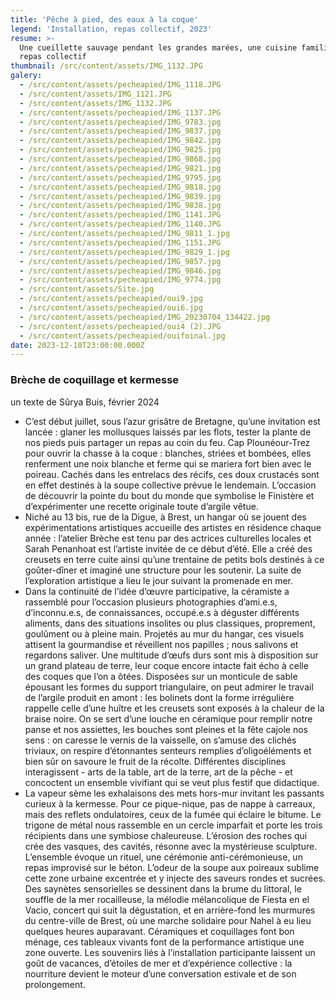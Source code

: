 ```yaml
---
title: 'Pêche à pied, des eaux à la coque'
legend: 'Installation, repas collectif, 2023'
resume: >-
  Une cueillette sauvage pendant les grandes marées, une cuisine familiale et un
  repas collectif
thumbnail: /src/content/assets/IMG_1132.JPG
galery:
  - /src/content/assets/pecheapied/IMG_1118.JPG
  - /src/content/assets/IMG_1121.JPG
  - /src/content/assets/IMG_1132.JPG
  - /src/content/assets/pecheapied/IMG_1137.JPG
  - /src/content/assets/pecheapied/IMG_9783.jpg
  - /src/content/assets/pecheapied/IMG_9837.jpg
  - /src/content/assets/pecheapied/IMG_9842.jpg
  - /src/content/assets/pecheapied/IMG_9825.jpg
  - /src/content/assets/pecheapied/IMG_9868.jpg
  - /src/content/assets/pecheapied/IMG_9821.jpg
  - /src/content/assets/pecheapied/IMG_9795.jpg
  - /src/content/assets/pecheapied/IMG_9818.jpg
  - /src/content/assets/pecheapied/IMG_9839.jpg
  - /src/content/assets/pecheapied/IMG_9838.jpg
  - /src/content/assets/pecheapied/IMG_1141.JPG
  - /src/content/assets/pecheapied/IMG_1140.JPG
  - /src/content/assets/pecheapied/IMG_9811_1.jpg
  - /src/content/assets/pecheapied/IMG_1151.JPG
  - /src/content/assets/pecheapied/IMG_9829_1.jpg
  - /src/content/assets/pecheapied/IMG_9857.jpg
  - /src/content/assets/pecheapied/IMG_9846.jpg
  - /src/content/assets/pecheapied/IMG_9774.jpg
  - /src/content/assets/Site.jpg
  - /src/content/assets/pecheapied/oui9.jpg
  - /src/content/assets/pecheapied/oui6.jpg
  - /src/content/assets/pecheapied/IMG_20230704_134422.jpg
  - /src/content/assets/pecheapied/oui4 (2).JPG
  - /src/content/assets/pecheapied/ouifoinal.jpg
date: 2023-12-10T23:00:00.000Z
---
```


### Brèche de coquillage et kermesse

un texte de Sûrya Buis, février 2024

* C’est début juillet, sous l’azur grisâtre de Bretagne, qu’une invitation est lancée : glaner les mollusques laissés par les flots, tester la plante de nos pieds puis partager un repas au coin du feu. Cap Plounéour-Trez pour ouvrir la chasse à la coque : blanches, striées et bombées, elles renferment une noix blanche et ferme qui se mariera fort bien avec le poireau. Cachés dans les entrelacs des récifs, ces doux crustacés sont en effet destinés à la soupe collective prévue le lendemain. L’occasion de découvrir la pointe du bout du monde que symbolise le Finistère et d’expérimenter une recette originale toute d’argile vêtue.
* Niché au 13 bis, rue de la Digue, à Brest, un hangar où se jouent des expérimentations artistiques accueille des artistes en résidence chaque année : l’atelier Brèche est tenu par des actrices culturelles locales et Sarah Penanhoat est l’artiste invitée de ce début d’été. Elle a créé des creusets en terre cuite ainsi qu’une trentaine de petits bols destinés à ce goûter-dîner et imaginé une structure pour les soutenir. La suite de l’exploration artistique a lieu le jour suivant la promenade en mer.
* Dans la continuité de l’idée d’œuvre participative, la céramiste a rassemblé pour l’occasion plusieurs photographies d’ami.e.s, d’inconnu.e.s, de connaissances, occupé.e.s à déguster différents aliments, dans des situations insolites ou plus classiques, proprement, goulûment ou à pleine main. Projetés au mur du hangar, ces visuels attisent la gourmandise et réveillent nos papilles ; nous salivons et regardons saliver. Une multitude d’œufs durs sont mis à disposition sur un grand plateau de terre, leur coque encore intacte fait écho à celle des coques que l’on a ôtées. Disposées sur un monticule de sable épousant les formes du support triangulaire, on peut admirer le travail de l’argile produit en amont : les bolinets dont la forme irrégulière rappelle celle d’une huître et les creusets sont exposés à la chaleur de la braise noire. On se sert d’une louche en céramique pour remplir notre panse et nos assiettes, les bouches sont pleines et la fête cajole nos sens : on caresse le vernis de la vaisselle, on s’amuse des clichés triviaux, on respire d’étonnantes senteurs remplies d’oligoéléments et bien sûr on savoure le fruit de la récolte. Différentes disciplines interagissent - arts de la table, art de la terre, art de la pêche - et concoctent un ensemble vivifiant qui se veut plus festif que didactique. 
* La vapeur sème les exhalaisons des mets hors-mur invitant les passants curieux à la kermesse. Pour ce pique-nique, pas de nappe à carreaux, mais des reflets ondulatoires, ceux de la fumée qui éclaire le bitume. Le trigone de métal nous rassemble en un cercle imparfait et porte les trois récipients dans une symbiose chaleureuse. L’érosion des roches qui crée des vasques, des cavités, résonne avec la mystérieuse sculpture. L’ensemble évoque un rituel, une cérémonie anti-cérémonieuse, un repas improvisé sur le béton. L’odeur de la soupe aux poireaux sublime cette zone urbaine excentrée et y injecte des saveurs rondes et sucrées. Des saynètes sensorielles se dessinent dans la brume du littoral, le souffle de la mer rocailleuse, la mélodie mélancolique de Fiesta en el Vacio, concert qui suit la dégustation, et en arrière-fond les murmures du centre-ville de Brest, où une marche solidaire pour Nahel à eu lieu quelques heures auparavant. Céramiques et coquillages font bon ménage, ces tableaux vivants font de la performance artistique une zone ouverte. Les souvenirs liés à l’installation participante laissent un goût de vacances, d’étoiles de mer et d’expérience collective : la nourriture devient le moteur d’une conversation estivale et de son prolongement.

